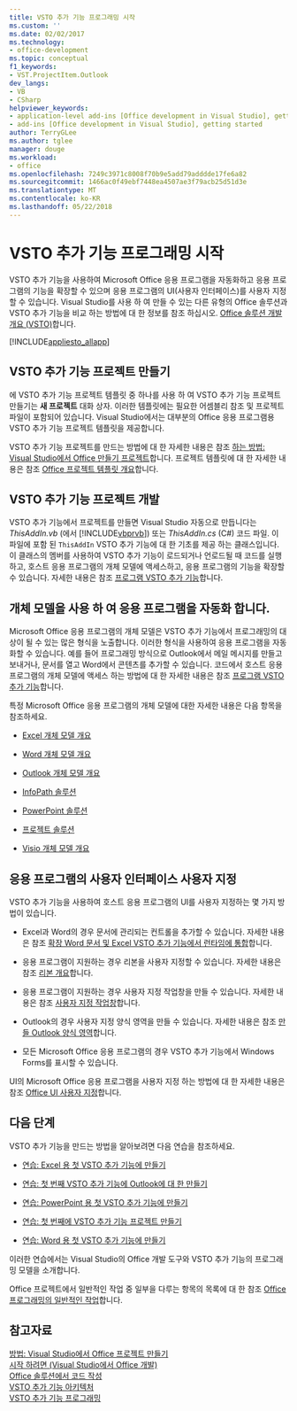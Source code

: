 ```yaml
---
title: VSTO 추가 기능 프로그래밍 시작
ms.custom: ''
ms.date: 02/02/2017
ms.technology:
- office-development
ms.topic: conceptual
f1_keywords:
- VST.ProjectItem.Outlook
dev_langs:
- VB
- CSharp
helpviewer_keywords:
- application-level add-ins [Office development in Visual Studio], getting started
- add-ins [Office development in Visual Studio], getting started
author: TerryGLee
ms.author: tglee
manager: douge
ms.workload:
- office
ms.openlocfilehash: 7249c3971c8008f70b9e5add79adddde17fe6a82
ms.sourcegitcommit: 1466ac0f49ebf7448ea4507ae3f79acb25d51d3e
ms.translationtype: MT
ms.contentlocale: ko-KR
ms.lasthandoff: 05/22/2018
---
```

# <a name="get-started-programming-vsto-add-ins"></a>VSTO 추가 기능 프로그래밍 시작
  VSTO 추가 기능을 사용하여 Microsoft Office 응용 프로그램을 자동화하고 응용 프로그램의 기능을 확장할 수 있으며 응용 프로그램의 UI(사용자 인터페이스)를 사용자 지정할 수 있습니다. Visual Studio를 사용 하 여 만들 수 있는 다른 유형의 Office 솔루션과 VSTO 추가 기능을 비교 하는 방법에 대 한 정보를 참조 하십시오. [Office 솔루션 개발 개요 &#40;VSTO&#41;](../vsto/office-solutions-development-overview-vsto.md)합니다.  
  
 [!INCLUDE[appliesto_allapp](../vsto/includes/appliesto-allapp-md.md)]  
  
## <a name="create-vsto-add-in-projects"></a>VSTO 추가 기능 프로젝트 만들기  
 에 VSTO 추가 기능 프로젝트 템플릿 중 하나를 사용 하 여 VSTO 추가 기능 프로젝트 만들기는 **새 프로젝트** 대화 상자. 이러한 템플릿에는 필요한 어셈블리 참조 및 프로젝트 파일이 포함되어 있습니다. Visual Studio에서는 대부분의 Office 응용 프로그램용 VSTO 추가 기능 프로젝트 템플릿을 제공합니다.  
  
 VSTO 추가 기능 프로젝트를 만드는 방법에 대 한 자세한 내용은 참조 [하는 방법: Visual Studio에서 Office 만들기 프로젝트](../vsto/how-to-create-office-projects-in-visual-studio.md)합니다. 프로젝트 템플릿에 대 한 자세한 내용은 참조 [Office 프로젝트 템플릿 개요](../vsto/office-project-templates-overview.md)합니다.  
  
## <a name="develop-vsto-add-in-projects"></a>VSTO 추가 기능 프로젝트 개발  
 VSTO 추가 기능에서 프로젝트를 만들면 Visual Studio 자동으로 만듭니다는 *ThisAddIn.vb* (에서 [!INCLUDE[vbprvb](../sharepoint/includes/vbprvb-md.md)]) 또는 *ThisAddIn.cs* (C#) 코드 파일. 이 파일에 포함 된 `ThisAddIn` VSTO 추가 기능에 대 한 기초를 제공 하는 클래스입니다. 이 클래스의 멤버를 사용하여 VSTO 추가 기능이 로드되거나 언로드될 때 코드를 실행하고, 호스트 응용 프로그램의 개체 모델에 액세스하고, 응용 프로그램의 기능을 확장할 수 있습니다. 자세한 내용은 참조 [프로그램 VSTO 추가 기능](../vsto/programming-vsto-add-ins.md)합니다.  
  
## <a name="automate-applications-by-using-the-object-models"></a>개체 모델을 사용 하 여 응용 프로그램을 자동화 합니다.  
 Microsoft Office 응용 프로그램의 개체 모델은 VSTO 추가 기능에서 프로그래밍의 대상이 될 수 있는 많은 형식을 노출합니다. 이러한 형식을 사용하여 응용 프로그램을 자동화할 수 있습니다. 예를 들어 프로그래밍 방식으로 Outlook에서 메일 메시지를 만들고 보내거나, 문서를 열고 Word에서 콘텐츠를 추가할 수 있습니다. 코드에서 호스트 응용 프로그램의 개체 모델에 액세스 하는 방법에 대 한 자세한 내용은 참조 [프로그램 VSTO 추가 기능](../vsto/programming-vsto-add-ins.md)합니다.  
  
 특정 Microsoft Office 응용 프로그램의 개체 모델에 대한 자세한 내용은 다음 항목을 참조하세요.  
  
-   [Excel 개체 모델 개요](../vsto/excel-object-model-overview.md)  
  
-   [Word 개체 모델 개요](../vsto/word-object-model-overview.md)  
  
-   [Outlook 개체 모델 개요](../vsto/outlook-object-model-overview.md)  
  
-   [InfoPath 솔루션](../vsto/infopath-solutions.md)  
  
-   [PowerPoint 솔루션](../vsto/powerpoint-solutions.md)  
  
-   [프로젝트 솔루션](../vsto/project-solutions.md)  
  
-   [Visio 개체 모델 개요](../vsto/visio-object-model-overview.md)  
  
## <a name="customize-the-user-interface-of-applications"></a>응용 프로그램의 사용자 인터페이스 사용자 지정  
 VSTO 추가 기능을 사용하여 호스트 응용 프로그램의 UI를 사용자 지정하는 몇 가지 방법이 있습니다.  
  
-   Excel과 Word의 경우 문서에 관리되는 컨트롤을 추가할 수 있습니다. 자세한 내용은 참조 [확장 Word 문서 및 Excel VSTO 추가 기능에서 런타임에 통합](../vsto/extending-word-documents-and-excel-workbooks-in-vsto-add-ins-at-run-time.md)합니다.  
  
-   응용 프로그램이 지원하는 경우 리본을 사용자 지정할 수 있습니다. 자세한 내용은 참조 [리본 개요](../vsto/ribbon-overview.md)합니다.  
  
-   응용 프로그램이 지원하는 경우 사용자 지정 작업창을 만들 수 있습니다. 자세한 내용은 참조 [사용자 지정 작업창](../vsto/custom-task-panes.md)합니다.  
  
-   Outlook의 경우 사용자 지정 양식 영역을 만들 수 있습니다. 자세한 내용은 참조 [만들 Outlook 양식 영역](../vsto/creating-outlook-form-regions.md)합니다.  
  
-   모든 Microsoft Office 응용 프로그램의 경우 VSTO 추가 기능에서 Windows Forms를 표시할 수 있습니다.  
  
 UI의 Microsoft Office 응용 프로그램을 사용자 지정 하는 방법에 대 한 자세한 내용은 참조 [Office UI 사용자 지정](../vsto/office-ui-customization.md)합니다.  
  
## <a name="next-steps"></a>다음 단계  
 VSTO 추가 기능을 만드는 방법을 알아보려면 다음 연습을 참조하세요.  
  
-   [연습: Excel 용 첫 VSTO 추가 기능에 만들기](../vsto/walkthrough-creating-your-first-vsto-add-in-for-excel.md)  
  
-   [연습: 첫 번째 VSTO 추가 기능에 Outlook에 대 한 만들기](../vsto/walkthrough-creating-your-first-vsto-add-in-for-outlook.md)  
  
-   [연습: PowerPoint 용 첫 VSTO 추가 기능에 만들기](../vsto/walkthrough-creating-your-first-vsto-add-in-for-powerpoint.md)  
  
-   [연습: 첫 번째에 VSTO 추가 기능 프로젝트 만들기](../vsto/walkthrough-creating-your-first-vsto-add-in-for-project.md)  
  
-   [연습: Word 용 첫 VSTO 추가 기능에 만들기](../vsto/walkthrough-creating-your-first-vsto-add-in-for-word.md)  
  
 이러한 연습에서는 Visual Studio의 Office 개발 도구와 VSTO 추가 기능의 프로그래밍 모델을 소개합니다.  
  
 Office 프로젝트에서 일반적인 작업 중 일부을 다루는 항목의 목록에 대 한 참조 [Office 프로그래밍의 일반적인 작업](../vsto/common-tasks-in-office-programming.md)합니다.  
  
## <a name="see-also"></a>참고자료  
 [방법: Visual Studio에서 Office 프로젝트 만들기](../vsto/how-to-create-office-projects-in-visual-studio.md)   
 [시작 하려면 &#40;Visual Studio에서 Office 개발&#41;](../vsto/getting-started-office-development-in-visual-studio.md)   
 [Office 솔루션에서 코드 작성](../vsto/writing-code-in-office-solutions.md)   
 [VSTO 추가 기능 아키텍처](../vsto/architecture-of-vsto-add-ins.md)   
 [VSTO 추가 기능 프로그래밍](../vsto/programming-vsto-add-ins.md)  
  
  